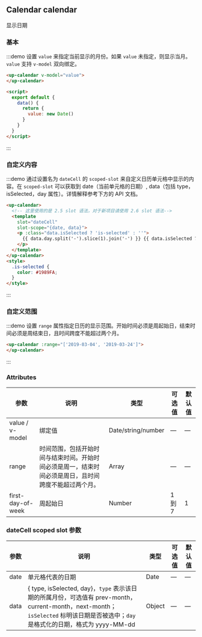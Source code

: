 ## Calendar calendar

显示日期

### 基本

:::demo 设置 `value` 来指定当前显示的月份。如果 `value` 未指定，则显示当月。`value` 支持 `v-model` 双向绑定。
```html
<up-calendar v-model="value">
</up-calendar>

<script>
  export default {
    data() {
      return {
        value: new Date()
      }
    }
  }
</script>
```
:::

### 自定义内容

:::demo 通过设置名为 `dateCell` 的 `scoped-slot` 来自定义日历单元格中显示的内容。在 `scoped-slot` 可以获取到 date（当前单元格的日期）, data（包括 type，isSelected，day 属性）。详情解释参考下方的 API 文档。
```html
<up-calendar>
  <!-- 这里使用的是 2.5 slot 语法，对于新项目请使用 2.6 slot 语法-->
  <template
    slot="dateCell"
    slot-scope="{date, data}">
    <p :class="data.isSelected ? 'is-selected' : ''">
      {{ data.day.split('-').slice(1).join('-') }} {{ data.isSelected ? '✔️' : ''}}
    </p>
  </template>
</up-calendar>
<style>
  .is-selected {
    color: #1989FA;
  }
</style>
```
:::

### 自定义范围

:::demo 设置 `range` 属性指定日历的显示范围。开始时间必须是周起始日，结束时间必须是周结束日，且时间跨度不能超过两个月。
```html
<up-calendar :range="['2019-03-04', '2019-03-24']">
</up-calendar>
```
:::

### Attributes
| 参数              | 说明                                                                                                 | 类型               | 可选值 | 默认值 |
| ----------------- | ---------------------------------------------------------------------------------------------------- | ------------------ | ------ | ------ |
| value / v-model   | 绑定值                                                                                               | Date/string/number | —      | —      |
| range             | 时间范围，包括开始时间与结束时间。开始时间必须是周一，结束时间必须是周日，且时间跨度不能超过两个月。 | Array              | —      | —      |
| first-day-of-week | 周起始日                                                                                             | Number             | 1 到 7 | 1      |

### dateCell scoped slot 参数
| 参数 | 说明                                                                                                                                                                              | 类型   | 可选值 | 默认值 |
| ---- | --------------------------------------------------------------------------------------------------------------------------------------------------------------------------------- | ------ | ------ | ------ |
| date | 单元格代表的日期                                                                                                                                                                  | Date   | —      | —      |
| data | { type, isSelected, day}，`type` 表示该日期的所属月份，可选值有 prev-month，current-month，next-month；`isSelected` 标明该日期是否被选中；`day` 是格式化的日期，格式为 yyyy-MM-dd | Object | —      | —      |
